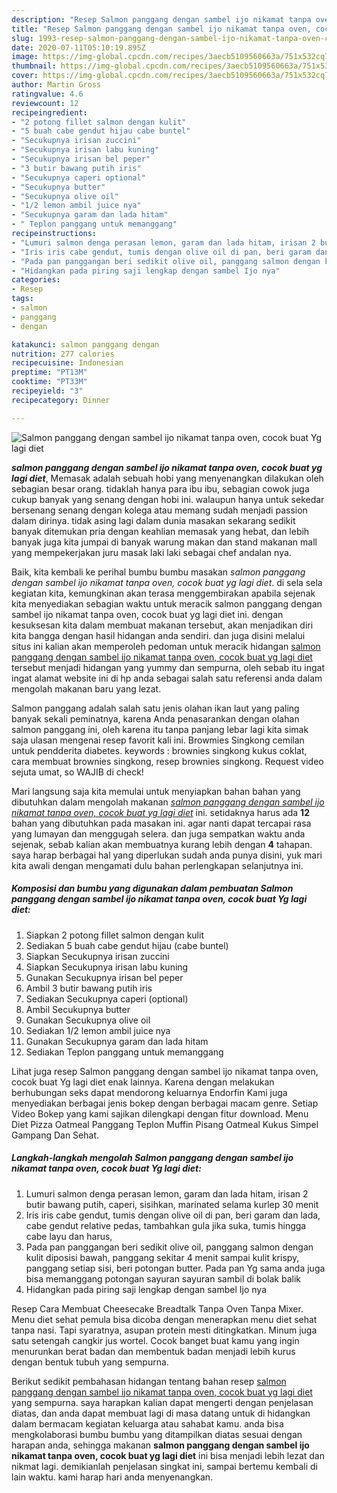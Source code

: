 ```yaml
---
description: "Resep Salmon panggang dengan sambel ijo nikamat tanpa oven, cocok buat Yg lagi diet, Lezat Sekali"
title: "Resep Salmon panggang dengan sambel ijo nikamat tanpa oven, cocok buat Yg lagi diet, Lezat Sekali"
slug: 1993-resep-salmon-panggang-dengan-sambel-ijo-nikamat-tanpa-oven-cocok-buat-yg-lagi-diet-lezat-sekali
date: 2020-07-11T05:10:19.895Z
image: https://img-global.cpcdn.com/recipes/3aecb5109560663a/751x532cq70/salmon-panggang-dengan-sambel-ijo-nikamat-tanpa-oven-cocok-buat-yg-lagi-diet-foto-resep-utama.jpg
thumbnail: https://img-global.cpcdn.com/recipes/3aecb5109560663a/751x532cq70/salmon-panggang-dengan-sambel-ijo-nikamat-tanpa-oven-cocok-buat-yg-lagi-diet-foto-resep-utama.jpg
cover: https://img-global.cpcdn.com/recipes/3aecb5109560663a/751x532cq70/salmon-panggang-dengan-sambel-ijo-nikamat-tanpa-oven-cocok-buat-yg-lagi-diet-foto-resep-utama.jpg
author: Martin Gross
ratingvalue: 4.6
reviewcount: 12
recipeingredient:
- "2 potong fillet salmon dengan kulit"
- "5 buah cabe gendut hijau cabe buntel"
- "Secukupnya irisan zuccini"
- "Secukupnya irisan labu kuning"
- "Secukupnya irisan bel peper"
- "3 butir bawang putih iris"
- "Secukupnya caperi optional"
- "Secukupnya butter"
- "Secukupnya olive oil"
- "1/2 lemon ambil juice nya"
- "Secukupnya garam dan lada hitam"
- " Teplon panggang untuk memanggang"
recipeinstructions:
- "Lumuri salmon denga perasan lemon, garam dan lada hitam, irisan 2 butir bawang putih, caperi, sisihkan, marinated selama kurlep 30 menit"
- "Iris iris cabe gendut, tumis dengan olive oil di pan, beri garam dan lada, cabe gendut relative pedas, tambahkan gula jika suka, tumis hingga cabe layu dan harus,"
- "Pada pan panggangan beri sedikit olive oil, panggang salmon dengan kulit diposisi bawah, panggang sekitar 4 menit sampai kulit krispy, panggang setiap sisi, beri potongan butter. Pada pan Yg sama anda juga bisa memanggang potongan sayuran sayuran sambil di bolak balik"
- "Hidangkan pada piring saji lengkap dengan sambel Ijo nya"
categories:
- Resep
tags:
- salmon
- panggang
- dengan

katakunci: salmon panggang dengan 
nutrition: 277 calories
recipecuisine: Indonesian
preptime: "PT13M"
cooktime: "PT33M"
recipeyield: "3"
recipecategory: Dinner

---
```



![Salmon panggang dengan sambel ijo nikamat tanpa oven, cocok buat Yg lagi diet](https://img-global.cpcdn.com/recipes/3aecb5109560663a/751x532cq70/salmon-panggang-dengan-sambel-ijo-nikamat-tanpa-oven-cocok-buat-yg-lagi-diet-foto-resep-utama.jpg)

<b><i>salmon panggang dengan sambel ijo nikamat tanpa oven, cocok buat yg lagi diet</i></b>, Memasak adalah sebuah hobi yang menyenangkan dilakukan oleh sebagian besar orang. tidaklah hanya para ibu ibu, sebagian cowok juga cukup banyak yang senang dengan hobi ini. walaupun hanya untuk sekedar bersenang senang dengan kolega atau memang sudah menjadi passion dalam dirinya. tidak asing lagi dalam dunia masakan sekarang sedikit banyak ditemukan pria dengan keahlian memasak yang hebat, dan lebih banyak juga kita jumpai di banyak warung makan dan stand makanan mall yang mempekerjakan juru masak laki laki sebagai chef andalan nya.

Baik, kita kembali ke perihal bumbu bumbu masakan <i>salmon panggang dengan sambel ijo nikamat tanpa oven, cocok buat yg lagi diet</i>. di sela sela kegiatan kita, kemungkinan akan terasa menggembirakan apabila sejenak kita menyediakan sebagian waktu untuk meracik salmon panggang dengan sambel ijo nikamat tanpa oven, cocok buat yg lagi diet ini. dengan kesuksesan kita dalam membuat makanan tersebut, akan menjadikan diri kita bangga dengan hasil hidangan anda sendiri. dan juga disini melalui situs ini kalian akan memperoleh pedoman untuk meracik hidangan <u>salmon panggang dengan sambel ijo nikamat tanpa oven, cocok buat yg lagi diet</u> tersebut menjadi hidangan yang yummy dan sempurna, oleh sebab itu ingat ingat alamat website ini di hp anda sebagai salah satu referensi anda dalam mengolah makanan baru yang lezat.

Salmon panggang adalah salah satu jenis olahan ikan laut yang paling banyak sekali peminatnya, karena Anda penasarankan dengan olahan salmon panggang ini, oleh karena itu tanpa panjang lebar lagi kita simak saja ulasan mengenai resep favorit kali ini. Browmies Singkong cemilan untuk pendderita diabetes. keywords : brownies singkong kukus coklat, cara membuat brownies singkong, resep brownies singkong. Request video sejuta umat, so WAJIB di check!


Mari langsung saja kita memulai untuk menyiapkan bahan bahan yang dibutuhkan dalam mengolah makanan <u><i>salmon panggang dengan sambel ijo nikamat tanpa oven, cocok buat yg lagi diet</i></u> ini. setidaknya harus ada <b>12</b> bahan yang dibutuhkan pada masakan ini. agar nanti dapat tercapai rasa yang lumayan dan menggugah selera. dan juga sempatkan waktu anda sejenak, sebab kalian akan membuatnya kurang lebih dengan <b>4</b> tahapan. saya harap berbagai hal yang diperlukan sudah anda punya disini, yuk mari kita awali dengan mengamati dulu bahan perlengkapan selanjutnya ini.

<!--inarticleads1-->

##### Komposisi dan bumbu yang digunakan dalam pembuatan Salmon panggang dengan sambel ijo nikamat tanpa oven, cocok buat Yg lagi diet:

1. Siapkan 2 potong fillet salmon dengan kulit
1. Sediakan 5 buah cabe gendut hijau (cabe buntel)
1. Siapkan Secukupnya irisan zuccini
1. Siapkan Secukupnya irisan labu kuning
1. Gunakan Secukupnya irisan bel peper
1. Ambil 3 butir bawang putih iris
1. Sediakan Secukupnya caperi (optional)
1. Ambil Secukupnya butter
1. Gunakan Secukupnya olive oil
1. Sediakan 1/2 lemon ambil juice nya
1. Gunakan Secukupnya garam dan lada hitam
1. Sediakan  Teplon panggang untuk memanggang


Lihat juga resep Salmon panggang dengan sambel ijo nikamat tanpa oven, cocok buat Yg lagi diet enak lainnya. Karena dengan melakukan berhubungan seks dapat mendorong keluarnya Endorfin Kami juga menyediakan berbagai jenis bokep dengan berbagai macam genre. Setiap Video Bokep yang kami sajikan dilengkapi dengan fitur download. Menu Diet Pizza Oatmeal Panggang Teplon Muffin Pisang Oatmeal Kukus Simpel Gampang Dan Sehat. 

<!--inarticleads2-->

##### Langkah-langkah mengolah Salmon panggang dengan sambel ijo nikamat tanpa oven, cocok buat Yg lagi diet:

1. Lumuri salmon denga perasan lemon, garam dan lada hitam, irisan 2 butir bawang putih, caperi, sisihkan, marinated selama kurlep 30 menit
1. Iris iris cabe gendut, tumis dengan olive oil di pan, beri garam dan lada, cabe gendut relative pedas, tambahkan gula jika suka, tumis hingga cabe layu dan harus,
1. Pada pan panggangan beri sedikit olive oil, panggang salmon dengan kulit diposisi bawah, panggang sekitar 4 menit sampai kulit krispy, panggang setiap sisi, beri potongan butter. Pada pan Yg sama anda juga bisa memanggang potongan sayuran sayuran sambil di bolak balik
1. Hidangkan pada piring saji lengkap dengan sambel Ijo nya


Resep Cara Membuat Cheesecake Breadtalk Tanpa Oven Tanpa Mixer. Menu diet sehat pemula bisa dicoba dengan menerapkan menu diet sehat tanpa nasi. Tapi syaratnya, asupan protein mesti ditingkatkan. Minum juga satu setengah cangkir jus wortel. Cocok banget buat kamu yang ingin menurunkan berat badan dan membentuk badan menjadi lebih kurus dengan bentuk tubuh yang sempurna. 

Berikut sedikit pembahasan hidangan tentang bahan resep <u>salmon panggang dengan sambel ijo nikamat tanpa oven, cocok buat yg lagi diet</u> yang sempurna. saya harapkan kalian dapat mengerti dengan penjelasan diatas, dan anda dapat membuat lagi di masa datang untuk di hidangkan dalam bermacam kegiatan keluarga atau sahabat kamu. anda bisa mengkolaborasi bumbu bumbu yang ditampilkan diatas sesuai dengan harapan anda, sehingga makanan <b>salmon panggang dengan sambel ijo nikamat tanpa oven, cocok buat yg lagi diet</b> ini bisa menjadi lebih lezat dan nikmat lagi. demikianlah penjelasan singkat ini, sampai bertemu kembali di lain waktu. kami harap hari anda menyenangkan.
